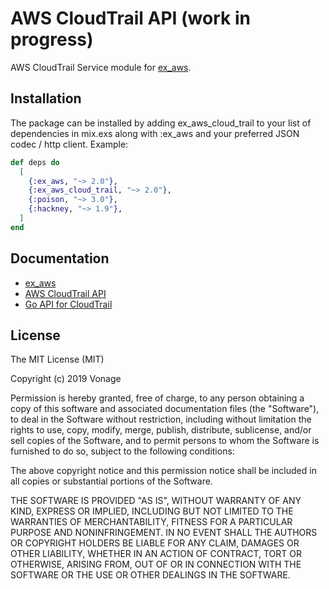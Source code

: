 # AWS CloudTrail API (work in progress)

AWS CloudTrail Service module for [ex_aws](https://github.com/ex-aws/ex_aws).

## Installation

The package can be installed by adding ex_aws_cloud_trail to your list of dependencies in mix.exs along with :ex_aws and your preferred JSON codec / http client. Example:

```elixir
def deps do
  [
    {:ex_aws, "~> 2.0"},
    {:ex_aws_cloud_trail, "~> 2.0"},
    {:poison, "~> 3.0"},
    {:hackney, "~> 1.9"},
  ]
end
```

## Documentation

* [ex_aws](https://hexdocs.pm/ex_aws)
* [AWS CloudTrail API](https://docs.aws.amazon.com/awscloudtrail/latest/APIReference/Welcome.html)
* [Go API for CloudTrail](https://github.com/aws/aws-sdk-go/blob/master/models/apis/cloudtrail/2013-11-01/api-2.json)

## License

The MIT License (MIT)

Copyright (c) 2019 Vonage

Permission is hereby granted, free of charge, to any person obtaining a copy of this software and associated documentation files (the "Software"), to deal in the Software without restriction, including without limitation the rights to use, copy, modify, merge, publish, distribute, sublicense, and/or sell copies of the Software, and to permit persons to whom the Software is furnished to do so, subject to the following conditions:

The above copyright notice and this permission notice shall be included in all copies or substantial portions of the Software.

THE SOFTWARE IS PROVIDED "AS IS", WITHOUT WARRANTY OF ANY KIND, EXPRESS OR IMPLIED, INCLUDING BUT NOT LIMITED TO THE WARRANTIES OF MERCHANTABILITY, FITNESS FOR A PARTICULAR PURPOSE AND NONINFRINGEMENT. IN NO EVENT SHALL THE AUTHORS OR COPYRIGHT HOLDERS BE LIABLE FOR ANY CLAIM, DAMAGES OR OTHER LIABILITY, WHETHER IN AN ACTION OF CONTRACT, TORT OR OTHERWISE, ARISING FROM, OUT OF OR IN CONNECTION WITH THE SOFTWARE OR THE USE OR OTHER DEALINGS IN THE SOFTWARE.
